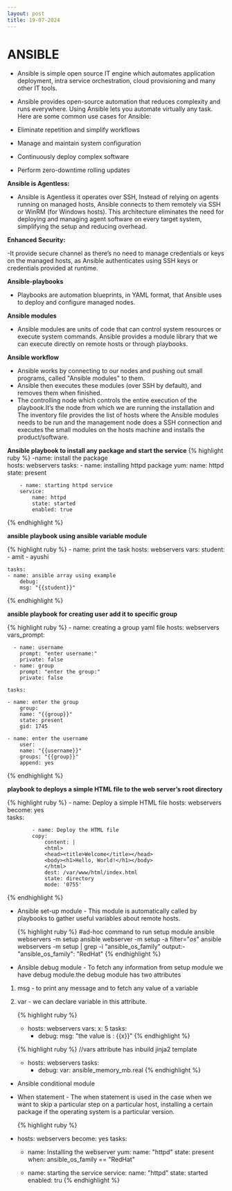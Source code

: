 ```yaml
---
layout: post
title: 19-07-2024
---
```


# ANSIBLE

- Ansible is simple open source IT engine which automates application deployment, intra service orchestration, cloud provisioning and many other IT tools.

- Ansible provides open-source automation that reduces complexity and runs everywhere. Using Ansible lets you automate virtually any task. Here are some common use cases for Ansible:

- Eliminate repetition and simplify workflows

- Manage and maintain system configuration

- Continuously deploy complex software

- Perform zero-downtime rolling updates

**Ansible is Agentless:**

- Ansible is Agentless it operates over SSH, Instead of relying on agents running on managed hosts, Ansible connects to them remotely via SSH or WinRM (for Windows hosts). This architecture eliminates the need for deploying and managing agent software on every target system, simplifying the setup and reducing overhead.

**Enhanced Security:**

-It provide secure channel as there’s no need to manage credentials or keys on the managed hosts, as Ansible authenticates using SSH keys or credentials provided at runtime.

**Ansible-playbooks**

- Playbooks are automation blueprints, in YAML format, that Ansible uses to deploy and configure managed nodes.

**Ansible modules**

- Ansible modules are units of code that can control system resources or execute system commands. Ansible provides a module library that we can execute directly on remote hosts or through playbooks. 


**Ansible workflow**

- Ansible works by connecting to our nodes and pushing out small programs, called "Ansible modules" to them.
-  Ansible then executes these modules (over SSH by default), and removes them when finished.
- The controlling node  which controls the entire execution of the playbook.It’s the node from which we are running the installation and The inventory file provides the list of hosts where the Ansible modules needs to be run and the management node does a SSH connection and executes the small modules on the hosts machine and installs the product/software.


**Ansible playbook to install any package and start the service**
  {% highlight ruby %}
   -name: install the package                                        
    hosts: webservers
    tasks:
        - name: installing httpd package
        yum:
            name: httpd
            state: present

        - name: starting httpd service
        service:
            name: httpd
            state: started
            enabled: true      
  {% endhighlight %}


**ansible playbook using ansible variable module**

  {% highlight ruby %}
    - name: print the task
    hosts: webservers
    vars:
        student:
        - amit
        - ayushi

    tasks:
    - name: ansible array using example
        debug:
        msg: "{{student}}"    
 {% endhighlight %}



**ansible playbook for creating user add it to specific group**
  
  {% highlight ruby %}
    - name: creating a group yaml file
    hosts: webservers
    vars_prompt:

      - name: username
        prompt: "enter username:"
        private: false  
      - name: group
        prompt: "enter the group:"
        private: false  

    tasks:

    - name: enter the group  
        group:
        name: "{{group}}"
        state: present
        gid: 1745

    - name: enter the username
        user:
        name: "{{username}}"
        groups: "{{group}}"
        append: yes   
    
 {% endhighlight %}


 **playbook to deploys a simple HTML file to the web server’s root directory**

  {% highlight ruby %}
      - name: Deploy a simple HTML file
        hosts: webservers
        become: yes  
        tasks:

            - name: Deploy the HTML file
            copy:
                content: |
                <html>
                <head><title>Welcome</title></head>
                <body><h1>Hello, World!</h1></body>
                </html>
                dest: /var/www/html/index.html
                state: directory
                mode: '0755'
      
  {% endhighlight %}

- Ansible set-up module - This module is automatically called by playbooks to gather useful variables about remote hosts.

   {% highlight ruby %}
    #ad-hoc command to run setup module
    ansible webservers -m setup
    ansible webserver -m setup -a filter="*os*"
    ansible webservers -m setup | grep -i "ansible_os_family"
    output:-
    "ansible_os_family": "RedHat"
   {% endhighlight %}


- Ansible debug module - To fetch any information from setup module we have debug module.the debug module has two attributes
1. msg - to print any message and to fetch any value of a variable
2. var - we can declare variable in this attribute.


   {% highlight ruby %}
   - hosts: webservers
     vars:
       x: 5
     tasks:
      - debug:
          msg: "the value is : {{x}}"
   {% endhighlight %}


   {% highlight ruby %}
      //vars attribute has inbuild jinja2 template 
   - hosts: webservers
     tasks:
      - debug:
          var: ansible_memory_mb.real
   {% endhighlight %}

- Ansible conditional module

- When statement - The when statement is used in the case when we want to skip a particular step on a particular host, installing a certain package if the operating system is a particular version.
 

  {% highlight ruby %}
 - hosts: webservers
   become: yes
   tasks:
    - name: Installing the webserver
      yum:
       name: "httpd"
       state: present
      when: ansible_os_family == "RedHat"


   - name: starting the service
     service:
       name: "httpd"
       state: started
       enabled: tru
  {% endhighlight %}


























 



